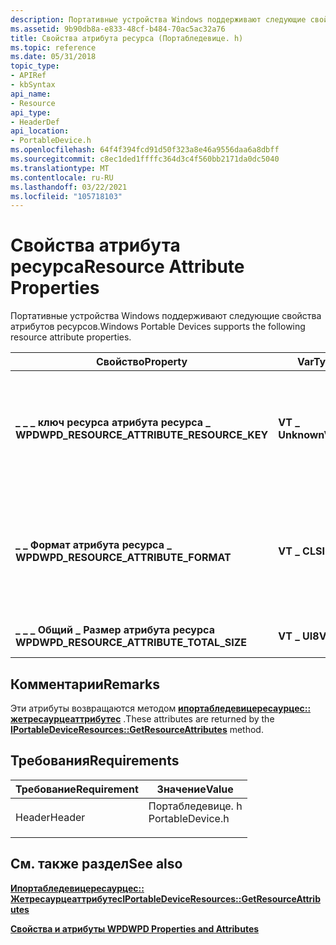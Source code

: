 ```yaml
---
description: Портативные устройства Windows поддерживают следующие свойства атрибутов ресурсов.
ms.assetid: 9b90db8a-e833-48cf-b484-70ac5ac32a76
title: Свойства атрибута ресурса (Портабледевице. h)
ms.topic: reference
ms.date: 05/31/2018
topic_type:
- APIRef
- kbSyntax
api_name:
- Resource
api_type:
- HeaderDef
api_location:
- PortableDevice.h
ms.openlocfilehash: 64f4f394fcd91d50f323a8e46a9556daa6a8dbff
ms.sourcegitcommit: c8ec1ded1ffffc364d3c4f560bb2171da0dc5040
ms.translationtype: MT
ms.contentlocale: ru-RU
ms.lasthandoff: 03/22/2021
ms.locfileid: "105718103"
---
```

# <a name="resource-attribute-properties"></a><span data-ttu-id="35dac-103">Свойства атрибута ресурса</span><span class="sxs-lookup"><span data-stu-id="35dac-103">Resource Attribute Properties</span></span>

<span data-ttu-id="35dac-104">Портативные устройства Windows поддерживают следующие свойства атрибутов ресурсов.</span><span class="sxs-lookup"><span data-stu-id="35dac-104">Windows Portable Devices supports the following resource attribute properties.</span></span>



| <span data-ttu-id="35dac-105">Свойство</span><span class="sxs-lookup"><span data-stu-id="35dac-105">Property</span></span>                                    | <span data-ttu-id="35dac-106">VarType</span><span class="sxs-lookup"><span data-stu-id="35dac-106">VarType</span></span>         | <span data-ttu-id="35dac-107">Описание</span><span class="sxs-lookup"><span data-stu-id="35dac-107">Description</span></span>                                                                                                                                                               |
|---------------------------------------------|-----------------|---------------------------------------------------------------------------------------------------------------------------------------------------------------------------|
| <span data-ttu-id="35dac-108">**\_ \_ \_ ключ ресурса атрибута ресурса \_ WPD**</span><span class="sxs-lookup"><span data-stu-id="35dac-108">**WPD\_RESOURCE\_ATTRIBUTE\_RESOURCE\_KEY**</span></span> | <span data-ttu-id="35dac-109">**VT \_ Unknown**</span><span class="sxs-lookup"><span data-stu-id="35dac-109">**VT\_UNKNOWN**</span></span> | <span data-ttu-id="35dac-110">Это [**ипортабледевицекэйколлектион**](iportabledevicekeycollection.md) , содержащий одно значение, которое является ключом, идентифицирующим ресурс.</span><span class="sxs-lookup"><span data-stu-id="35dac-110">This is an [**IPortableDeviceKeyCollection**](iportabledevicekeycollection.md) containing a single value, which is the key identifying the resource.</span></span>                     |
| <span data-ttu-id="35dac-111">**\_ \_ Формат атрибута ресурса \_ WPD**</span><span class="sxs-lookup"><span data-stu-id="35dac-111">**WPD\_RESOURCE\_ATTRIBUTE\_FORMAT**</span></span>        | <span data-ttu-id="35dac-112">**VT \_ CLSID**</span><span class="sxs-lookup"><span data-stu-id="35dac-112">**VT\_CLSID**</span></span>   | <span data-ttu-id="35dac-113">Значение идентификатора GUID, указывающее формат ресурса.</span><span class="sxs-lookup"><span data-stu-id="35dac-113">A GUID value that specifies the format of the resource.</span></span> <span data-ttu-id="35dac-114">Список форматов, определяемых портативными устройствами Windows, см. в разделе [форматы объектов](object-format-guids.md) .</span><span class="sxs-lookup"><span data-stu-id="35dac-114">See [Object Formats](object-format-guids.md) for a list of formats that are defined by Windows Portable Devices.</span></span> |
| <span data-ttu-id="35dac-115">**\_ \_ \_ Общий \_ Размер атрибута ресурса WPD**</span><span class="sxs-lookup"><span data-stu-id="35dac-115">**WPD\_RESOURCE\_ATTRIBUTE\_TOTAL\_SIZE**</span></span>   | <span data-ttu-id="35dac-116">**VT \_ UI8**</span><span class="sxs-lookup"><span data-stu-id="35dac-116">**VT\_UI8**</span></span>     | <span data-ttu-id="35dac-117">Общий размер данных ресурса в байтах.</span><span class="sxs-lookup"><span data-stu-id="35dac-117">The total size of the resource data, in bytes.</span></span>                                                                                                                            |



 

## <a name="remarks"></a><span data-ttu-id="35dac-118">Комментарии</span><span class="sxs-lookup"><span data-stu-id="35dac-118">Remarks</span></span>

<span data-ttu-id="35dac-119">Эти атрибуты возвращаются методом [**ипортабледевицересаурцес:: жетресаурцеаттрибутес**](/windows/desktop/api/PortableDeviceApi/nf-portabledeviceapi-iportabledeviceresources-getresourceattributes) .</span><span class="sxs-lookup"><span data-stu-id="35dac-119">These attributes are returned by the [**IPortableDeviceResources::GetResourceAttributes**](/windows/desktop/api/PortableDeviceApi/nf-portabledeviceapi-iportabledeviceresources-getresourceattributes) method.</span></span>

## <a name="requirements"></a><span data-ttu-id="35dac-120">Требования</span><span class="sxs-lookup"><span data-stu-id="35dac-120">Requirements</span></span>



| <span data-ttu-id="35dac-121">Требование</span><span class="sxs-lookup"><span data-stu-id="35dac-121">Requirement</span></span> | <span data-ttu-id="35dac-122">Значение</span><span class="sxs-lookup"><span data-stu-id="35dac-122">Value</span></span> |
|-------------------|---------------------------------------------------------------------------------------------|
| <span data-ttu-id="35dac-123">Header</span><span class="sxs-lookup"><span data-stu-id="35dac-123">Header</span></span><br/> | <dl> <span data-ttu-id="35dac-124"><dt>Портабледевице. h</dt></span><span class="sxs-lookup"><span data-stu-id="35dac-124"><dt>PortableDevice.h</dt></span></span> </dl> |



## <a name="see-also"></a><span data-ttu-id="35dac-125">См. также раздел</span><span class="sxs-lookup"><span data-stu-id="35dac-125">See also</span></span>

<dl> <dt>

[<span data-ttu-id="35dac-126">**Ипортабледевицересаурцес:: Жетресаурцеаттрибутес**</span><span class="sxs-lookup"><span data-stu-id="35dac-126">**IPortableDeviceResources::GetResourceAttributes**</span></span>](/windows/desktop/api/PortableDeviceApi/nf-portabledeviceapi-iportabledeviceresources-getresourceattributes)
</dt> <dt>

[<span data-ttu-id="35dac-127">**Свойства и атрибуты WPD**</span><span class="sxs-lookup"><span data-stu-id="35dac-127">**WPD Properties and Attributes**</span></span>](properties-and-attributes.md)
</dt> </dl>

 

 





